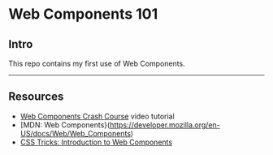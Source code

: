 # Web Components 101

## Intro

This repo contains my first use of Web Components.

---

## Resources

- [Web Components Crash Course](https://www.google.com/search?q=tutorial+build+a+web+component&oq=tutorial+build+a+web+component&aqs=chrome..69i57j69i65l2j69i60l2j69i65j69i60j69i61.6352j0j4&sourceid=chrome&ie=UTF-8#kpvalbx=_3mP7Ytj2PI-agQbxnKaIAg22) video tutorial
- [MDN: Web Components}(https://developer.mozilla.org/en-US/docs/Web/Web_Components)
- [CSS Tricks: Introduction to Web Components](https://css-tricks.com/an-introduction-to-web-components/)
